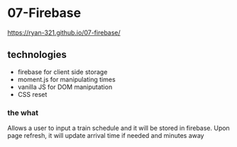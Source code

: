 # 07-Firebase


https://ryan-321.github.io/07-firebase/

## technologies
 - firebase for client side storage
 - moment.js for manipulating times
 - vanilla JS for DOM maniputation
 - CSS reset

### the what

Allows a user to input a train schedule and it will be stored in firebase.  Upon page refresh, it will update arrival time if needed and minutes away
